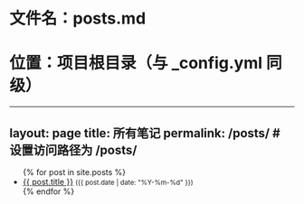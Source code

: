 # 文件名：posts.md
# 位置：项目根目录（与 _config.yml 同级）

---
layout: page
title: 所有笔记
permalink: /posts/  # 设置访问路径为 /posts/
---

<ul>
  {% for post in site.posts %}
    <li>
      <a href="{{ post.url | relative_url }}">{{ post.title }}</a>
      <small>({{ post.date | date: "%Y-%m-%d" }})</small>
    </li>
  {% endfor %}
</ul>